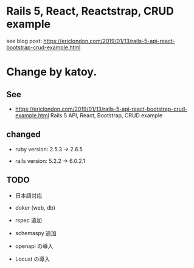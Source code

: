 # Rails 5, React, Reactstrap, CRUD example

see blog post: https://ericlondon.com/2019/01/13/rails-5-api-react-bootstrap-crud-example.html

# Change by katoy.

## See

- <https://ericlondon.com/2019/01/13/rails-5-api-react-bootstrap-crud-example.html>
  Rails 5 API, React, Bootstrap, CRUD example

## changed

- ruby version:  2.5.3 -> 2.6.5

- rails version: 5.2.2 -> 6.0.2.1


## TODO

- 日本語対応

- doker (web, db)

- rspec 追加

- schemaspy 追加

- openapi の導入

- Locust の導入



